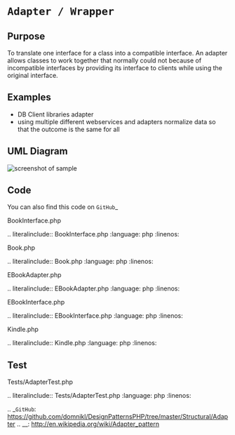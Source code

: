 __`Adapter / Wrapper`__
=====================

Purpose
-------

To translate one interface for a class into a compatible interface. An
adapter allows classes to work together that normally could not because
of incompatible interfaces by providing its interface to clients while
using the original interface.

Examples
--------

-  DB Client libraries adapter
-  using multiple different webservices and adapters normalize data so
   that the outcome is the same for all

UML Diagram
-----------
![screenshot of sample](https://cdn-images-1.medium.com/max/1200/1*eo64K_cBGb0vZ85qDJlnKA.png)


Code
----

You can also find this code on `GitHub`_

BookInterface.php

.. literalinclude:: BookInterface.php
   :language: php
   :linenos:

Book.php

.. literalinclude:: Book.php
   :language: php
   :linenos:

EBookAdapter.php

.. literalinclude:: EBookAdapter.php
   :language: php
   :linenos:

EBookInterface.php

.. literalinclude:: EBookInterface.php
   :language: php
   :linenos:

Kindle.php

.. literalinclude:: Kindle.php
   :language: php
   :linenos:

Test
----

Tests/AdapterTest.php

.. literalinclude:: Tests/AdapterTest.php
   :language: php
   :linenos:

.. _`GitHub`: https://github.com/domnikl/DesignPatternsPHP/tree/master/Structural/Adapter
.. __: http://en.wikipedia.org/wiki/Adapter_pattern
